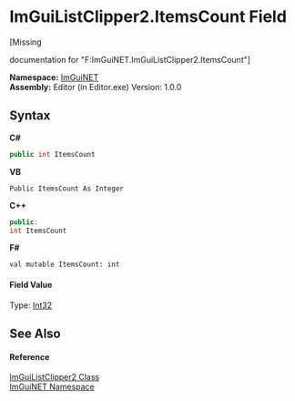 # ImGuiListClipper2.ItemsCount Field
 

\[Missing <summary> documentation for "F:ImGuiNET.ImGuiListClipper2.ItemsCount"\]

**Namespace:**&nbsp;<a href="7ecbdf68-1567-8265-0ab1-032412bfb743">ImGuiNET</a><br />**Assembly:**&nbsp;Editor (in Editor.exe) Version: 1.0.0

## Syntax

**C#**<br />
``` C#
public int ItemsCount
```

**VB**<br />
``` VB
Public ItemsCount As Integer
```

**C++**<br />
``` C++
public:
int ItemsCount
```

**F#**<br />
``` F#
val mutable ItemsCount: int
```


#### Field Value
Type: <a href="https://docs.microsoft.com/dotnet/api/system.int32" target="_blank">Int32</a>

## See Also


#### Reference
<a href="9ad7c129-04e2-d4dc-08e6-f08f144cb7bc">ImGuiListClipper2 Class</a><br /><a href="7ecbdf68-1567-8265-0ab1-032412bfb743">ImGuiNET Namespace</a><br />